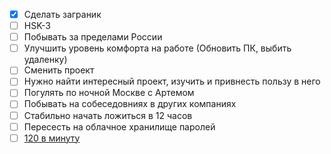 - [x] Сделать заграник 
- [ ] HSK-3
- [ ] Побывать за пределами России
- [ ] Улучшить уровень комфорта на работе (Обновить ПК, выбить удаленку)
- [ ] Сменить проект
- [ ] Нужно найти интересный проект, изучить и привнесть пользу в него
- [ ] Погулять по ночной Москве с Артемом
- [ ] Побывать на собеседовниях в других компаниях
- [ ] Стабильно начать ложиться в 12 часов
- [ ] Пересесть на облачное хранилище паролей
- [ ] [120 в минуту](https://10fastfingers.com/)
